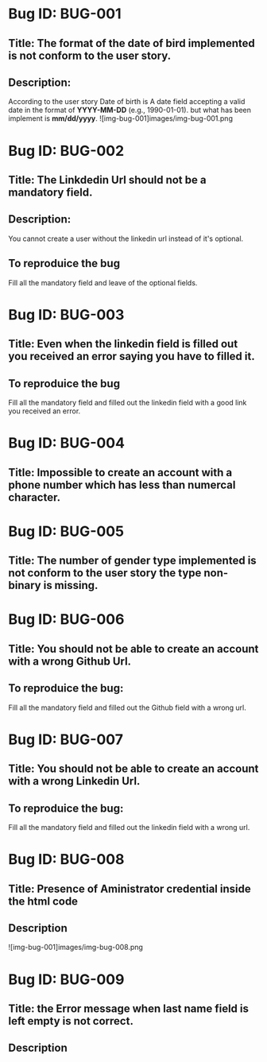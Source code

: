 # Bug ID: BUG-001
## Title: The format of the date of bird implemented is not conform to the user story.
## Description:
According to the user story Date of birth is A date field accepting a valid date in the format of **YYYY-MM-DD** (e.g., 1990-01-01).
but what has been implement is **mm/dd/yyyy**.
![img-bug-001]images/img-bug-001.png

# Bug ID: BUG-002
## Title: The Linkdedin Url should not be a mandatory field.
## Description:
You cannot create a user without the linkedin url instead of it's optional.
## To reproduice the bug
Fill all the mandatory field and leave of the optional fields.

# Bug ID: BUG-003
## Title: Even when the linkedin field is filled out you received an error saying you have to filled it.
## To reproduice the bug
Fill all the mandatory field and filled out the linkedin field with a good link you received an error.

# Bug ID: BUG-004
## Title: Impossible to create an account with a phone number which has less than numercal character.

# Bug ID: BUG-005
## Title: The number of gender type implemented is not conform to the user story the type non-binary is missing.

# Bug ID: BUG-006
## Title: You should not be able to create an account with a wrong Github Url.
## To reproduice the bug:
Fill all the mandatory field and filled out the Github field with a wrong url.

# Bug ID: BUG-007
## Title: You should not be able to create an account with a wrong Linkedin Url.
## To reproduice the bug:
Fill all the mandatory field and filled out the linkedin field with a wrong url.

# Bug ID: BUG-008
## Title: Presence of Aministrator credential inside the html code
## Description
![img-bug-001]images/img-bug-008.png

# Bug ID: BUG-009
## Title: the Error message when last name field is left empty is not correct.
## Description
